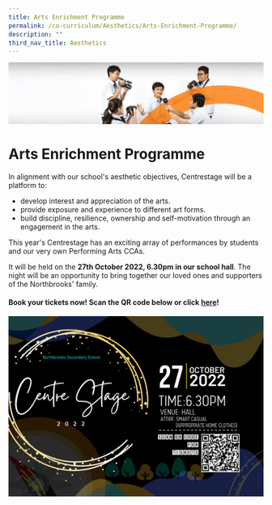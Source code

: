 ```yaml
---
title: Arts Enrichment Programme
permalink: /co-curriculum/Aesthetics/Arts-Enrichment-Programme/
description: ""
third_nav_title: Aesthetics
---
```

![](/images/cca.jpg)

Arts Enrichment Programme
=========================

In alignment with our school's aesthetic objectives, Centrestage will be a platform to: 

*   develop interest and appreciation of the arts. 
*   provide exposure and experience to different art forms. 
*   build discipline, resilience, ownership and self-motivation through an engagement in the arts. 

This year's Centrestage has an exciting array of performances by students and our very own Performing Arts CCAs.

It will be held on the <b>27th October 2022, 6.30pm in our school hall</b>. The night will be an opportunity to bring together our loved ones and supporters of the Northbrooks' family.


#### Book your tickets now! Scan the QR code below or click [here](https://docs.google.com/forms/d/e/1FAIpQLScBueBmFmjYDay9KC0FcOUK_ZZT3ZO7m2buieFyQccj4cgzjw/viewform)!


![](/images/CENTRESTAGE%20POSTER%202022.jpeg)